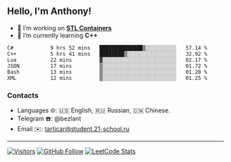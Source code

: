 ## Hello, I'm Anthony!
 
- 🔭 I’m working on **[STL Containers](https://github.com/bezlant/s21_stl_containers)**
- 🌱 I’m currently learning **C++**

<!--START_SECTION:waka-->

```text
C#            9 hrs 52 mins   ██████████████▒░░░░░░░░░░   57.14 %
C++           5 hrs 41 mins   ████████▒░░░░░░░░░░░░░░░░   32.92 %
Lua           22 mins         ▓░░░░░░░░░░░░░░░░░░░░░░░░   02.17 %
JSON          17 mins         ▒░░░░░░░░░░░░░░░░░░░░░░░░   01.72 %
Bash          13 mins         ▒░░░░░░░░░░░░░░░░░░░░░░░░   01.28 %
XML           12 mins         ▒░░░░░░░░░░░░░░░░░░░░░░░░   01.25 %
```

<!--END_SECTION:waka-->
### Contacts
- Languages 🌐: 🇺🇸 English, 🇷🇺 Russian, 🇨🇳 Chinese.
- Telegram ☎️: @bezlant
- Email ✉️: tarticar@student.21-school.ru
---
[![Visitors](https://shields-io-visitor-counter.herokuapp.com/badge?page=bezlant.bezlant&label=visitors&logo=Codeforces&style=for-the-badge&labelColor=black&color=forestgreen)](https://www.youtube.com/watch?v=dQw4w9WgXcQ)
[![GitHub Follow](https://img.shields.io/github/followers/bezlant?label=follow&logo=github&style=for-the-badge&labelColor=black)](https://github.com/bezlant)
[![LeetCode Stats](https://img.shields.io/badge/dynamic/json?style=for-the-badge&labelColor=black&color=darkorange&label=Solved&query=solvedOverTotal&url=https%3A%2F%2Fleetcode-badge.vercel.app%2Fapi%2Fusers%2Fbezlant&logo=leetcode&logoColor=yellow)](https://leetcode.com/bezlant/)
